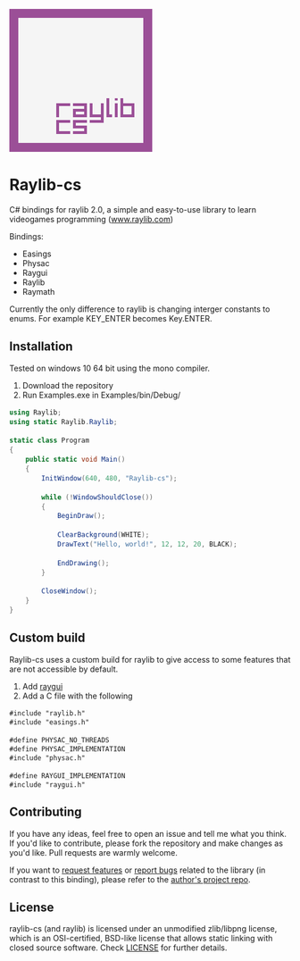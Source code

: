 ![Raylib-cs Logo](https://github.com/ChrisDill/Raylib-cs/blob/master/Logo/raylib-cs_256x256.png "Raylib-cs Logo")

# Raylib-cs

C# bindings for raylib 2.0, a simple and easy-to-use library to learn videogames programming (www.raylib.com)

Bindings:
* Easings
* Physac
* Raygui
* Raylib
* Raymath

Currently the only difference to raylib is changing interger constants to enums.
For example KEY_ENTER becomes Key.ENTER.

## Installation
Tested on windows 10 64 bit using the mono compiler.

1. Download the repository 
2. Run Examples.exe in Examples/bin/Debug/

```csharp
using Raylib;
using static Raylib.Raylib;

static class Program
{
	public static void Main() 
	{
		InitWindow(640, 480, "Raylib-cs");

		while (!WindowShouldClose())
		{
			BeginDraw();

			ClearBackground(WHITE);
			DrawText("Hello, world!", 12, 12, 20, BLACK);

			EndDrawing();
		}
	
		CloseWindow();
	}
}
```

## Custom build
Raylib-cs uses a custom build for raylib to give access to some features that are not accessible by default.

1. Add [raygui](https://github.com/raysan5/raygui)
2. Add a C file with the following
```
#include "raylib.h"
#include "easings.h"

#define PHYSAC_NO_THREADS
#define PHYSAC_IMPLEMENTATION 
#include "physac.h"

#define RAYGUI_IMPLEMENTATION
#include "raygui.h"
```

## Contributing
If you have any ideas, feel free to open an issue and tell me what you think.
If you'd like to contribute, please fork the repository and make changes as
you'd like. Pull requests are warmly welcome.

If you want to [request features](https://github.com/raysan5/raylib/pulls) or [report bugs](https://github.com/raysan5/raylib/issues) related to the library (in contrast to this binding), please refer to the [author's project repo](https://github.com/raysan5/raylib).

## License
raylib-cs (and raylib) is licensed under an unmodified zlib/libpng license, which is an OSI-certified, BSD-like license that allows static linking with closed source software. Check [LICENSE](LICENSE) for further details.
